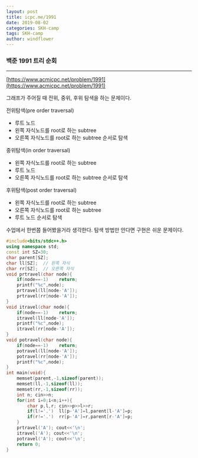 ```yaml
---
layout: post
title: icpc.me/1991
date: 2019-08-02
categories: SKH-camp
tags: SKH-camp
author: windflower
---
```

### 백준 1991 트리 순회
---

[https://www.acmicpc.net/problem/1991](https://www.acmicpc.net/problem/1991)

그래프가 주어질 때 전위, 중위, 후위 탐색을 하는 문제이다.

전위탐색(pre order traversal)
  * 루트 노드
  * 왼쪽 자식노드를 root로 하는 subtree
  * 오른쪽 자식노드를 root로 하는 subtree 순서로 탐색

중위탐색(in order traversal)
* 왼쪽 자식노드를 root로 하는 subtree
* 루트 노드
* 오른쪽 자식노드를 root로 하는 subtree 순서로 탐색

후위탐색(post order traversal)
* 왼쪽 자식노드를 root로 하는 subtree
* 오른쪽 자식노드를 root로 하는 subtree
* 루트 노드 순서로 탐색

수업에서 한번쯤 들어봤을거라 생각한다. 탐색 방법만 안다면 구현은 쉬운 문제이다.


```cpp
#include<bits/stdc++.h>
using namespace std;
const int SZ=30;
char parent[SZ];
char ll[SZ];  // 왼쪽 자식
char rr[SZ];  // 오른쪽 자식
void prtravel(char node){
	if(node==-1)	return;
	printf("%c",node);
	prtravel(ll[node-'A']);
	prtravel(rr[node-'A']);
}
void itravel(char node){
	if(node==-1)	return;
	itravel(ll[node-'A']);
	printf("%c",node);
	itravel(rr[node-'A']);
}
void potravel(char node){
	if(node==-1)	return;
	potravel(ll[node-'A']);
	potravel(rr[node-'A']);
	printf("%c",node);
}
int main(void){
	memset(parent,-1,sizeof(parent));
	memset(ll,-1,sizeof(ll));
	memset(rr,-1,sizeof(rr));
	int n; cin>>n;
	for(int i=0;i<n;i++){
		char p,l,r; cin>>p>>l>>r;
		if(l!='.')	ll[p-'A']=l,parent[l-'A']=p;		
		if(r!='.')	rr[p-'A']=r,parent[r-'A']=p;
	}
	prtravel('A'); cout<<'\n';
	itravel('A'); cout<<'\n';
	potravel('A'); cout<<'\n';
	return 0;
}
```
